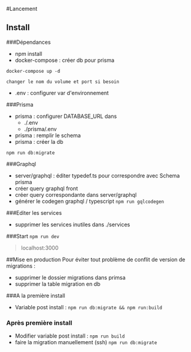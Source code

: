 #Lancement

## Install

###Dépendances
- npm install
- docker-compose : créer db pour prisma 

``docker-compose up -d``
    
    changer le nom du volume et port si besoin
- .env : configurer var d'environnement

###Prisma
- prisma : configurer DATABASE_URL dans 
    - ./.env
    - ./prisma/.env
- prisma : remplir le schema
- prisma : créer la db 

``npm run db:migrate``

###Graphql
- server/graphql : éditer typedef.ts pour correspondre avec Schema prisma
- créer query graphql front
- créer query correspondante dans server/graphql 
- générer le codegen graphql / typescript
``npm run gqlcodegen``

###Editer les services
- supprimer les services inutiles dans ./services

###Start
``npm run dev``
> localhost:3000

##Mise en production
Pour éviter tout problème de conflit de version de migrations : 
- supprimer le dossier migrations dans primsa
- supprimer la table migration en db
  
###A la première install
- Variable post install :
``npm run db:migrate && npm run:build``
  
### Après première install
- Modifier variable post install :
  ``npm run build``
- faire la migration manuellement (ssh) ``npm run db:migrate``